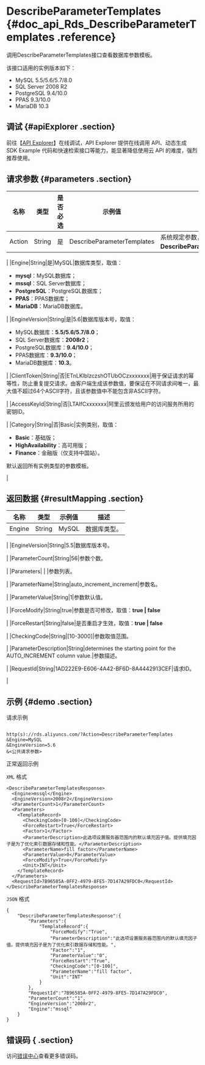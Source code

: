 # DescribeParameterTemplates {#doc_api_Rds_DescribeParameterTemplates .reference}

调用DescribeParameterTemplates接口查看数据库参数模板。

该接口适用的实例版本如下：

-   MySQL 5.5/5.6/5.7/8.0
-   SQL Server 2008 R2
-   PostgreSQL 9.4/10.0
-   PPAS 9.3/10.0
-   MariaDB 10.3

## 调试 {#apiExplorer .section}

前往【[API Explorer](https://api.aliyun.com/#product=Rds&api=DescribeParameterTemplates)】在线调试，API Explorer 提供在线调用 API、动态生成 SDK Example 代码和快速检索接口等能力，能显著降低使用云 API 的难度，强烈推荐使用。

## 请求参数 {#parameters .section}

|名称|类型|是否必选|示例值|描述|
|--|--|----|---|--|
|Action|String|是|DescribeParameterTemplates|系统规定参数，取值：**DescribeParameterTemplates**。

 |
|Engine|String|是|MySQL|数据库类型，取值：

 -   **mysql**：MySQL数据库；
-   **mssql**：SQL Server数据库；
-   **PostgreSQL**：PostgreSQL数据库；
-   **PPAS**：PPAS数据库；
-   **MariaDB**：MariaDB数据库。

 |
|EngineVersion|String|是|5.6|数据库版本号，取值：

 -   MySQL数据库：**5.5/5.6/5.7/8.0**；
-   SQL Server数据库：**2008r2**；
-   PostgreSQL数据库：**9.4/10.0**；
-   PPAS数据库：**9.3/10.0**；
-   MariaDB数据库：**10.3**。

 |
|ClientToken|String|否|ETnLKlblzczshOTUbOCzxxxxxxx|用于保证请求的幂等性，防止重复提交请求。由客户端生成该参数值，要保证在不同请求间唯一，最大值不超过64个ASCII字符，且该参数值中不能包含非ASCII字符。

 |
|AccessKeyId|String|否|LTAIfCxxxxxxx|阿里云颁发给用户的访问服务所用的密钥ID。

 |
|Category|String|否|Basic|实例类别，取值：

 -   **Basic**：基础版；
-   **HighAvailability**：高可用版；
-   **Finance**：金融版（仅支持中国站）。

 默认返回所有实例类型的参数模板。

 |

## 返回数据 {#resultMapping .section}

|名称|类型|示例值|描述|
|--|--|---|--|
|Engine|String|MySQL|数据库类型。

 |
|EngineVersion|String|5.5|数据库版本号。

 |
|ParameterCount|String|56|参数个数。

 |
|Parameters| | |参数列表。

 |
|ParameterName|String|auto\_increment\_increment|参数名。

 |
|ParameterValue|String|1|参数默认值。

 |
|ForceModify|String|true|参数是否可修改，取值：**true | false**

 |
|ForceRestart|String|false|是否重启才生效，取值：**true | false**

 |
|CheckingCode|String|\[10-3000\]|参数取值范围。

 |
|ParameterDescription|String|determines the starting point for the AUTO\_INCREMENT column value.|参数描述。

 |
|RequestId|String|1AD222E9-E606-4A42-BF6D-8A4442913CEF|请求ID。

 |

## 示例 {#demo .section}

请求示例

``` {#request_demo}

http(s)://rds.aliyuncs.com/?Action=DescribeParameterTemplates
&Engine=MySQL
&EngineVersion=5.6
&<公共请求参数>

```

正常返回示例

`XML` 格式

``` {#xml_return_success_demo}
<DescribeParameterTemplatesResponse>
  <Engine>mssql</Engine>
  <EngineVersion>2008r2</EngineVersion>
  <ParameterCount>1</ParameterCount>
  <Parameters>
    <TemplateRecord>
      <CheckingCode>[0-100]</CheckingCode>
      <ForceRestart>True</ForceRestart>
      <Factor>1</Factor>
      <ParameterDescription>此选项设置服务器范围内的默认填充因子值。提供填充因子是为了优化索引数据存储和性能。</ParameterDescription>
      <ParameterName>fill factor</ParameterName>
      <ParameterValue>0</ParameterValue>
      <ForceModify>True</ForceModify>
      <Unit>INT</Unit>
    </TemplateRecord>
  </Parameters>
  <RequestId>7B96585A-0FF2-4979-8FE5-7D147A29FDC0</RequestId>
</DescribeParameterTemplatesResponse>

```

`JSON` 格式

``` {#json_return_success_demo}
{
	"DescribeParameterTemplatesResponse":{
		"Parameters":{
			"TemplateRecord":{
				"ForceModify":"True",
				"ParameterDescription":"此选项设置服务器范围内的默认填充因子值。提供填充因子是为了优化索引数据存储和性能。",
				"Factor":"1",
				"ParameterValue":"0",
				"ForceRestart":"True",
				"CheckingCode":"[0-100]",
				"ParameterName":"fill factor",
				"Unit":"INT"
			}
		},
		"RequestId":"7B96585A-0FF2-4979-8FE5-7D147A29FDC0",
		"ParameterCount":"1",
		"EngineVersion":"2008r2",
		"Engine":"mssql"
	}
}
```

## 错误码 { .section}

访问[错误中心](https://error-center.alibabacloud.com/status/product/Rds)查看更多错误码。


